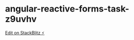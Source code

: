 # angular-reactive-forms-task-z9uvhv

[Edit on StackBlitz ⚡️](https://stackblitz.com/edit/angular-reactive-forms-task-z9uvhv)